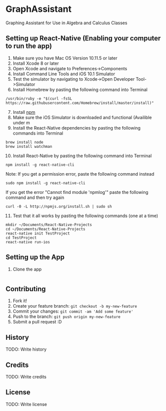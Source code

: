 # GraphAssistant
Graphing Assistant for Use in Algebra and Calculus Classes
## Setting up React-Native (Enabling your computer to run the app)
1. Make sure you have Mac OS Version 10.11.5 or later
2. Install Xcode 8 or later
3. Open Xcode and navigate to Preferences->Components
4. Install Command Line Tools and iOS 10.1 Simulator
5. Test the simulator by navigating to Xcode->Open Developer Tool->Simulator
6. Install Homebrew by pasting the following command into Terminal

  ```
  /usr/bin/ruby -e "$(curl -fsSL https://raw.githubusercontent.com/Homebrew/install/master/install)"
  ```
7. Install [npm](https://nodejs.org/en/)
8. Make sure the iOS Simulator is downloaded and functional (Availible under m
9. Install the React-Native dependencies by pasting the following commands into Terminal

  ```
  brew install node
  brew install watchman
  ```
10. Install React-Native by pasting the following command into Terminal

  ```
  npm install -g react-native-cli
  ```
  Note: If you get a permission error, paste the following command instead
  
  ```
  sudo npm install -g react-native-cli
  ```
  If you get the error "Cannot find module 'npmlog'" paste the following command and then try again
  
  ```
  curl -0 -L http://npmjs.org/install.sh | sudo sh
  ```
11. Test that it all works by pasting the following commands (one at a time)

  ```
  mkdir ~/Documents/React-Native-Projects
  cd ~/Documents/React-Native-Projects
  react-native init TestProject
  cd TestProject
  react-native run-ios
  ```

## Setting up the App
1. Clone the app
  ```
  
  ```
## Contributing
1. Fork it!
2. Create your feature branch: `git checkout -b my-new-feature`
3. Commit your changes: `git commit -am 'Add some feature'`
4. Push to the branch: `git push origin my-new-feature`
5. Submit a pull request :D
## History
TODO: Write history
## Credits
TODO: Write credits
## License
TODO: Write license

